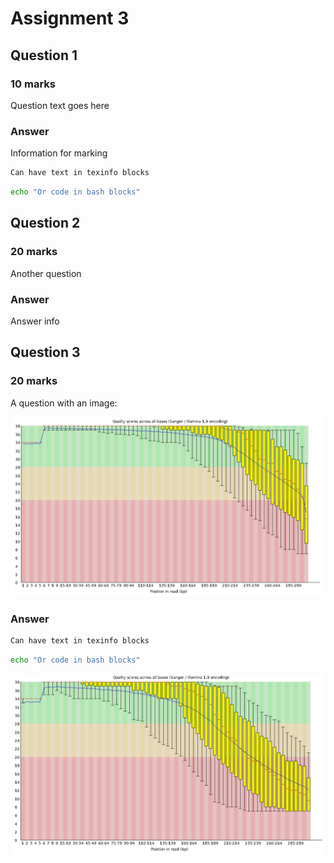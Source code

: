 # Assignment 3

## Question 1

### 10 marks

Question text goes here

### Answer

Information for marking

```texinfo
Can have text in texinfo blocks
```

```bash
echo "Or code in bash blocks"
```

## Question 2

### 20 marks

Another question

### Answer

Answer info

## Question 3

### 20 marks

A question with an image:

![An image](includes/R1_quality.png)

### Answer

```texinfo
Can have text in texinfo blocks
```

```bash
echo "Or code in bash blocks"
```

![An image](includes/R2_quality.png)
